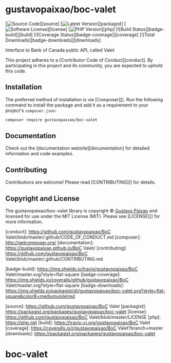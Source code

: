 # gustavopaixao/boc-valet

[![Source Code][badge-source]][source]
[![Latest Version][badge-release]][packagist]
[![Software License][badge-license]][license]
[![PHP Version][badge-php]][php]
[![Build Status][badge-build]][build]
[![Coverage Status][badge-coverage]][coverage]
[![Total Downloads][badge-downloads]][downloads]

Interface to Bank of Canada public API, called Valet

This project adheres to a [Contributor Code of Conduct][conduct]. By
participating in this project and its community, you are expected to uphold this
code.


## Installation

The preferred method of installation is via [Composer][]. Run the following
command to install the package and add it as a requirement to your project's
`composer.json`:

```bash
composer require gustavopaixao/boc-valet
```


## Documentation

Check out the [documentation website][documentation] for detailed information
and code examples.


## Contributing

Contributions are welcome! Please read [CONTRIBUTING][] for details.


## Copyright and License

The gustavopaixao/boc-valet library is copyright © [Gustavo Paixao](http://www.gustavopaixao.com)
and licensed for use under the MIT License (MIT). Please see [LICENSE][] for
more information.


[conduct]: https://github.com/gustavopaixao/BoC Valet/blob/master/.github/CODE_OF_CONDUCT.md
[composer]: http://getcomposer.org/
[documentation]: https://gustavopaixao.github.io/BoC Valet/
[contributing]: https://github.com/gustavopaixao/BoC Valet/blob/master/.github/CONTRIBUTING.md

[badge-source]: http://img.shields.io/badge/source-gustavopaixao/boc--valet-blue.svg?style=flat-square
[badge-release]: https://img.shields.io/packagist/v/gustavopaixao/boc-valet.svg?style=flat-square&label=release
[badge-license]: https://img.shields.io/packagist/l/gustavopaixao/boc-valet.svg?style=flat-square
[badge-php]: https://img.shields.io/packagist/php-v/gustavopaixao/boc-valet.svg?style=flat-square
[badge-build]: https://img.shields.io/travis/gustavopaixao/BoC Valet/master.svg?style=flat-square
[badge-coverage]: https://img.shields.io/coveralls/github/gustavopaixao/BoC Valet/master.svg?style=flat-square
[badge-downloads]: https://img.shields.io/packagist/dt/gustavopaixao/boc-valet.svg?style=flat-square&colorB=mediumvioletred

[source]: https://github.com/gustavopaixao/BoC Valet
[packagist]: https://packagist.org/packages/gustavopaixao/boc-valet
[license]: https://github.com/gustavopaixao/BoC Valet/blob/master/LICENSE
[php]: https://php.net
[build]: https://travis-ci.org/gustavopaixao/BoC Valet
[coverage]: https://coveralls.io/r/gustavopaixao/BoC Valet?branch=master
[downloads]: https://packagist.org/packages/gustavopaixao/boc-valet
# boc-valet
